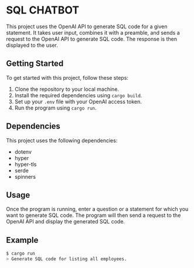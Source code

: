 # SQL CHATBOT

This project uses the OpenAI API to generate SQL code for a given statement. It takes user input, combines it with a preamble, and sends a request to the OpenAI API to generate SQL code. The response is then displayed to the user.

## Getting Started

To get started with this project, follow these steps:

1. Clone the repository to your local machine.
2. Install the required dependencies using `cargo build`.
3. Set up your `.env` file with your OpenAI access token.
4. Run the program using `cargo run`.

## Dependencies

This project uses the following dependencies:

- dotenv
- hyper
- hyper-tls
- serde
- spinners

## Usage

Once the program is running, enter a question or a statement for which you want to generate SQL code. The program will then send a request to the OpenAI API and display the generated SQL code.

## Example

```sh
$ cargo run
> Generate SQL code for listing all employees.
